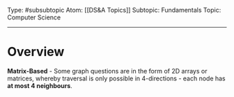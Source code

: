 Type: #subsubtopic 
Atom: [[DS&A Topics]]
Subtopic: Fundamentals
Topic: Computer Science

----
# Overview

**Matrix-Based** - Some graph questions are in the form of 2D arrays or matrices, whereby traversal is only possible in 4-directions - each node has **at most 4 neighbours**.
